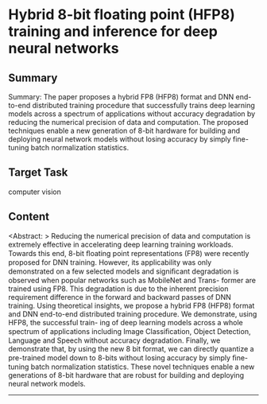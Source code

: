 # Hybrid 8-bit floating point (HFP8) training and inference for deep neural networks

## Summary

Summary: 
The paper proposes a hybrid FP8 (HFP8) format and DNN end-to-end distributed training procedure that successfully trains deep learning models across a spectrum of applications without accuracy degradation by reducing the numerical precision of data and computation. The proposed techniques enable a new generation of 8-bit hardware for building and deploying neural network models without losing accuracy by simply fine-tuning batch normalization statistics.


## Target Task

computer vision

## Content

<Abstract: >
Reducing the numerical precision of data and computation is extremely effective
in accelerating deep learning training workloads. Towards this end, 8-bit ﬂoating
point representations (FP8) were recently proposed for DNN training. However,
its applicability was only demonstrated on a few selected models and signiﬁcant
degradation is observed when popular networks such as MobileNet and Trans-
former are trained using FP8. This degradation is due to the inherent precision
requirement difference in the forward and backward passes of DNN training. Using
theoretical insights, we propose a hybrid FP8 (HFP8) format and DNN end-to-end
distributed training procedure. We demonstrate, using HFP8, the successful train-
ing of deep learning models across a whole spectrum of applications including
Image Classiﬁcation, Object Detection, Language and Speech without accuracy
degradation. Finally, we demonstrate that, by using the new 8 bit format, we can
directly quantize a pre-trained model down to 8-bits without losing accuracy by
simply ﬁne-tuning batch normalization statistics. These novel techniques enable a
new generations of 8-bit hardware that are robust for building and deploying neural
network models.



---

